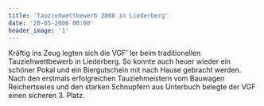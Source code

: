 ```yaml
---
title: 'Tauziehwettbewerb 2006 in Liederberg'
date: '20-05-2006 00:00'
header_image: '1'
---
```


Kräftig ins Zeug legten sich die VGF’ ler beim traditionellen Tauziehwettbewerb in Liederberg. So konnte auch heuer wieder ein schöner Pokal und ein Biergutschein mit nach Hause gebracht werden. Nach den erstmals erfolgreichen Tauziehmeistern vom Bauwagen Reichertswies und den starken Schnupfern aus Unterbuch belegte der VGF einen sicheren 3. Platz.

